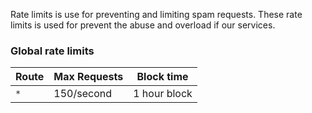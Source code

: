 Rate limits is use for preventing and limiting spam requests. These rate limits is used for prevent the abuse and overload if our services.

### Global rate limits
| Route | Max Requests | Block time   |
| ----- | ------------ | ------------ |
| `*`   | 150/second   | 1 hour block |